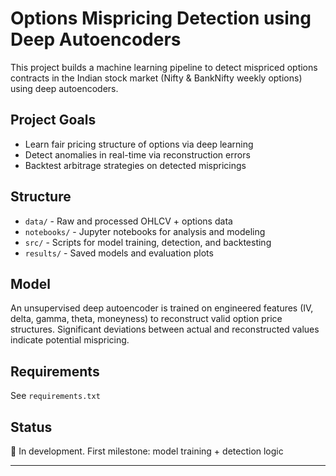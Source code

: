 # Options Mispricing Detection using Deep Autoencoders

This project builds a machine learning pipeline to detect mispriced options contracts in the Indian stock market (Nifty & BankNifty weekly options) using deep autoencoders.

## Project Goals
- Learn fair pricing structure of options via deep learning
- Detect anomalies in real-time via reconstruction errors
- Backtest arbitrage strategies on detected mispricings

## Structure
- `data/` - Raw and processed OHLCV + options data
- `notebooks/` - Jupyter notebooks for analysis and modeling
- `src/` - Scripts for model training, detection, and backtesting
- `results/` - Saved models and evaluation plots

## Model
An unsupervised deep autoencoder is trained on engineered features (IV, delta, gamma, theta, moneyness) to reconstruct valid option price structures. Significant deviations between actual and reconstructed values indicate potential mispricing.

## Requirements
See `requirements.txt`

## Status
🔧 In development. First milestone: model training + detection logic

---
